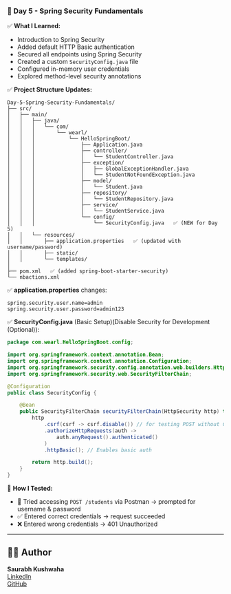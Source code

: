 ### 📅 Day 5 - Spring Security Fundamentals

✅ **What I Learned:**

- Introduction to Spring Security
- Added default HTTP Basic authentication
- Secured all endpoints using Spring Security
- Created a custom `SecurityConfig.java` file
- Configured in-memory user credentials
- Explored method-level security annotations

✅ **Project Structure Updates:**

```
Day-5-Spring-Security-Fundamentals/
├── src/
│   ├── main/
│   │   ├── java/
│   │   │   └── com/
│   │   │       └── wearl/
│   │   │           └── HelloSpringBoot/
│   │   │               ├── Application.java
│   │   │               ├── controller/
│   │   │               │   └── StudentController.java
│   │   │               ├── exception/
│   │   │               │   ├── GlobalExceptionHandler.java
│   │   │               │   └── StudentNotFoundException.java
│   │   │               ├── model/
│   │   │               │   └── Student.java
│   │   │               ├── repository/
│   │   │               │   └── StudentRepository.java
│   │   │               ├── service/
│   │   │               │   └── StudentService.java
│   │   │               └── config/
│   │   │                   └── SecurityConfig.java   ✅ (NEW for Day 5)
│   │   └── resources/
│   │       ├── application.properties   ✅ (updated with username/password)
│   │       ├── static/
│   │       └── templates/
│
├── pom.xml   ✅ (added spring-boot-starter-security)
└── nbactions.xml

```

✅ **application.properties** changes:

```properties
spring.security.user.name=admin
spring.security.user.password=admin123
```

✅ **SecurityConfig.java** (Basic Setup)(Disable Security for Development (Optional)):

```java
package com.wearl.HelloSpringBoot.config;

import org.springframework.context.annotation.Bean;
import org.springframework.context.annotation.Configuration;
import org.springframework.security.config.annotation.web.builders.HttpSecurity;
import org.springframework.security.web.SecurityFilterChain;

@Configuration
public class SecurityConfig {

    @Bean
    public SecurityFilterChain securityFilterChain(HttpSecurity http) throws Exception {
        http
            .csrf(csrf -> csrf.disable()) // for testing POST without CSRF token
            .authorizeHttpRequests(auth -> 
                auth.anyRequest().authenticated()
            )
            .httpBasic(); // Enables basic auth

        return http.build();
    }
}
```

🧪 **How I Tested:**

- 🔐 Tried accessing `POST /students` via Postman → prompted for username & password
- ✅ Entered correct credentials → request succeeded
- ❌ Entered wrong credentials → 401 Unauthorized

---

## 👨‍💻 Author

**Saurabh Kushwaha**  
[LinkedIn](https://www.linkedin.com/in/saurabh884095/)  
[GitHub](https://github.com/Github-Saurabh0)